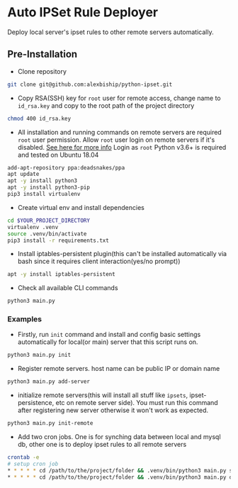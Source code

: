 # Auto IPSet Rule Deployer
Deploy local server's ipset rules to other remote servers automatically.
## Pre-Installation
-   Clone repository
```bash
git clone git@github.com:alexbiship/python-ipset.git
```
-   Copy RSA(SSH) key for `root` user for remote access, change name to `id_rsa.key` and copy to the root path of the project directory
```bash
chmod 400 id_rsa.key
```
-   All installation and running commands on remote servers are required `root` user permission. Allow `root` user login on remote servers if it's disabled. [See here for more info](https://www.knot35.com/how-to-permanently-enable-root-access-on-aws-ec2-instance/)  Login as `root` Python v3.6+ is required and tested on Ubuntu 18.04
```bash
add-apt-repository ppa:deadsnakes/ppa
apt update
apt -y install python3
apt -y install python3-pip
pip3 install virtualenv
```
-   Create virtual env and install dependencies
```bash
cd $YOUR_PROJECT_DIRECTORY
virtualenv .venv
source .venv/bin/activate
pip3 install -r requirements.txt
```
-   Install iptables-persistent plugin(this can't be installed automatically via bash since it requires client interaction(yes/no prompt))
```bash
apt -y install iptables-persistent
```
-   Check all available CLI commands
 ```bash
python3 main.py
 ```
 ### Examples
-   Firstly, run `init` command and install and config basic settings automatically for local(or main) server that this script runs on.
 ```bash
python3 main.py init
 ```
-   Register remote servers. host name can be public IP or domain name
 ```bash
python3 main.py add-server
 ```
-   initialize remote servers(this will install all stuff like `ipsets`, ipset-persistence, etc on remote server side). You must run this command after registering new server otherwise it won't work as expected.
 ```bash
python3 main.py init-remote
 ```
-   Add two cron jobs. One is for synching data between local and mysql db, other one is to deploy ipset rules to all remote servers
 ```bash
crontab -e
# setup cron job
* * * * * cd /path/to/the/project/folder && .venv/bin/python3 main.py sync
* * * * * cd /path/to/the/project/folder && .venv/bin/python3 main.py deploy
 ```